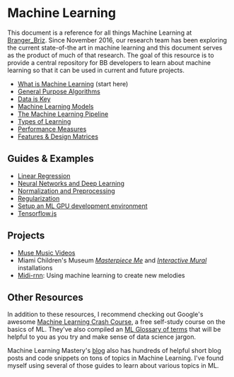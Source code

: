 # Machine Learning

This document is a reference for all things Machine Learning at [Branger_Briz](http://brangerbriz.com). Since November 2016<span class="marginal-note" data-info="We began with a [generative person-to-person video translation experiment](https://twitter.com/brannondorsey/status/808461108881268736) as well as an [introductory blog post](https://brangerbriz.com/blog/machine-learning-a-journey-towards-general-purpose-algorithms) on the subject of ML at large."></span>, our research team has been exploring the current state-of-the art in machine learning and this document serves as the product of much of that research. The goal of this resource is to provide a central repository for BB developers to learn about machine learning so that it can be used in current and future projects.

- [What is Machine Learning](what-is-machine-learning.html) (start here)
- [General Purpose Algorithms](general-purpose-algorithms.html)
- [Data is Key](data-is-key.html)
- [Machine Learning Models](machine-learning-models.html)
- [The Machine Learning Pipeline](the-ml-pipeline.html)
- [Types of Learning](types-of-learning.html)
- [Performance Measures](performance-measures.html)
- [Features & Design Matrices](features-and-design-matrices.html)

## Guides & Examples

- [Linear Regression](linear-regression.html)
- [Neural Networks and Deep Learning](neural-networks-and-deep-learning.html)
- [Normalization and Preprocessing](normalization-and-preprocessing.html) 
- [Regularization](regularization.html)
- [Setup an ML GPU development environment](ml-development-environment.html)
- [Tensorflow.js](tfjs.html)

## Projects

- [Muse Music Videos](https://brangerbriz.com/portfolio/muse-ai-supercut)
- Miami Children's Museum [*Masterpiece Me*](https://brangerbriz.com/portfolio/masterpiece-me-miami-childrens-museum) and [*Interactive Mural*](https://brangerbriz.com/portfolio/interactive-mural-miami-childrens-museum) installations
- [Midi-rnn](https://brangerbriz.com/blog/using-machine-learning-to-create-new-melodies): Using machine learning to create new melodies

## Other Resources

In addition to these resources, I recommend checking out Google's awesome [Machine Learning Crash Course](https://developers.google.com/machine-learning/crash-course/), a free self-study course on the basics of ML. They've also compiled an [ML Glossary of terms](https://developers.google.com/machine-learning/glossary/) that will be helpful to you as you try and make sense of data science jargon.

Machine Learning Mastery's [blog](https://machinelearningmastery.com/blog/) also has hundreds of helpful short blog posts and code snippets on tons of topics in Machine Learning. I've found myself using several of those guides to learn about various topics in ML.
